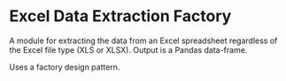 # Excel Data Extraction Factory
A module for extracting the data from an Excel spreadsheet regardless of the Excel file type (XLS or XLSX). Output is a Pandas data-frame.

Uses a factory design pattern.

